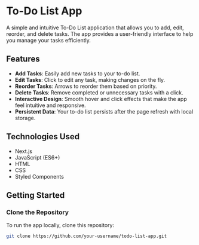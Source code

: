 # To-Do List App

A simple and intuitive To-Do List application that allows you to add, edit, reorder, and delete tasks. The app provides a user-friendly interface to help you manage your tasks efficiently.

## Features

- **Add Tasks**: Easily add new tasks to your to-do list.
- **Edit Tasks**: Click to edit any task, making changes on the fly.
- **Reorder Tasks**: Arrows to reorder them based on priority.
- **Delete Tasks**: Remove completed or unnecessary tasks with a click.
- **Interactive Design**: Smooth hover and click effects that make the app feel intuitive and responsive.
- **Persistent Data**: Your to-do list persists after the page refresh with local storage.

## Technologies Used

- Next.js
- JavaScript (ES6+)
- HTML
- CSS
- Styled Components

## Getting Started

### Clone the Repository

To run the app locally, clone this repository:

```bash
git clone https://github.com/your-username/todo-list-app.git
